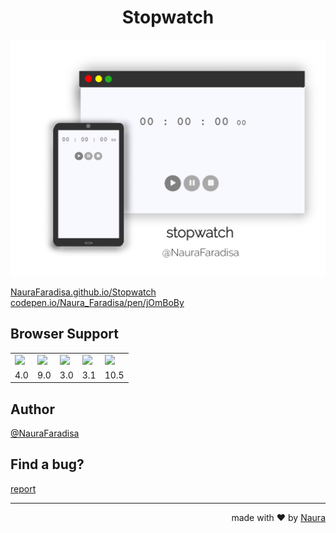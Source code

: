 <h1 align="center">Stopwatch</h1>

<img src="preview.jpg" aling="center">

[NauraFaradisa.github.io/Stopwatch](https://NauraFaradisa.github.io/Stopwatch)<br>
[codepen.io/Naura_Faradisa/pen/jOmBoBy](https://codepen.io/Naura_Faradisa/pen/jOmBoBy)
## Browser Support

<table>
    <tr>
        <td><img src="https://lh3.googleusercontent.com/d/1lINX0uQhURf_cqbG1kfOjBOVF5lGea8G=s220?authuser=0"></td>
        <td><img src="https://lh3.googleusercontent.com/d/1lIpSdQ7B9Rag_VfPFSESsX2AtlRuMuu7=s220?authuser=0"></td>
        <td><img src="https://lh3.googleusercontent.com/d/1lJyxyw_V0pxF0UFR59Vw4VtOezBBmvSd=s220?authuser=0"></td>
        <td><img src="https://lh3.googleusercontent.com/d/1lKaeJaCs3Bu9o0yVq7ZzglIwY_Jf_9G1=s220?authuser=0"></td>
        <td><img src="https://lh3.googleusercontent.com/d/1lMBASCaZCEUGnjdWr2xwYwrocrgWgvJP=s220?authuser=0"></td>
    </tr>
    <tr>
        <td align="center"> 4.0 </td>
        <td align="center"> 9.0 </td>
        <td align="center"> 3.0 </td>
        <td align="center"> 3.1 </td>
        <td align="center"> 10.5</td>
    </tr>
    
</table>

## Author
[@NauraFaradisa](https://github.com/NauraFaradisa)

## Find a bug?
[report](https://github.com/NauraFaradisa/Stopwatch/issues)

---

<div align="right">made with ❤ by <a href="https://github.com/NauraFaradisa"> Naura </a></div>
